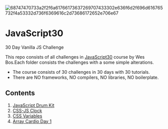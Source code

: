 ![68747470733a2f2f6a61766173637269707433302e636f6d2f696d616765732f4a53332d736f6369616c2d73686172652e706e67](https://user-images.githubusercontent.com/26346816/32991210-26d04a6e-cd5d-11e7-81f4-be43e38248bb.png)
# JavaScript30
30 Day Vanilla JS Challenge

This repo consists of all challenges in [JavaScript30](https://javascript30.com/) course by Wes Bos.Each folder consists the challenges with a some simple alterations.
* The course consists of 30 challenges in 30 days with 30 tutorials.
* There are NO frameworks, NO compilers, NO libraries, NO boilerplate.

## Contents

1. [JavaScript Drum Kit](https://github.com/AK-007/JavaScript30/tree/master/01%20-%20JavaScript%20Drum/)
2. [CSS-JS Clock](https://github.com/AK-007/JavaScript30/tree/master/02%20-%20CSS-JS%20Clock/)
3. [CSS Variables](https://github.com/AK-007/JavaScript30/tree/master/03%20-%20CSS%20Variables/)
4. [Array Cardio Day 1](https://github.com/AK-007/JavaScript30/tree/master/04%20-%20Array%20Cardio%20Day%201/)
